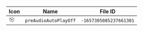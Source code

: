 | Icon | Name | File ID |
| ---  | ---  | ---     |
| ![](preAudioAutoPlayOff.png) | `preAudioAutoPlayOff` | `-1657305085237661301` |
